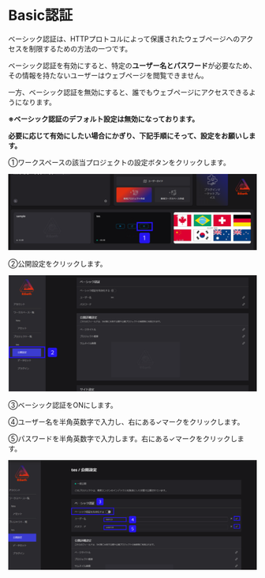 # Basic認証

ベーシック認証は、HTTPプロトコルによって保護されたウェブページへのアクセスを制限するための方法の一つです。

ベーシック認証を有効にすると、特定の**ユーザー名とパスワード**が必要なため、その情報を持たないユーザーはウェブページを閲覧できません。

一方、ベーシック認証を無効にすると、誰でもウェブページにアクセスできるようになります。

**※ベーシック認証のデフォルト設定は無効になっております。**

**必要に応じて有効にしたい場合にかぎり、下記手順にそって、設定をお願いします。**

①ワークスペースの該当プロジェクトの設定ボタンをクリックします。

![Group_137_(4).png](Basic%E8%AA%8D%E8%A8%BC%203778698a42a34f72b0df572e450f0747/Group_137_(4).png)

②公開設定をクリックします。

![Group_139.png](Basic%E8%AA%8D%E8%A8%BC%203778698a42a34f72b0df572e450f0747/Group_139.png)

③ベーシック認証をONにします。

④ユーザー名を半角英数字で入力し、右にある✓マークをクリックします。

⑤パスワードを半角英数字で入力します。右にある✓マークをクリックします。

![Group_143.png](Basic%E8%AA%8D%E8%A8%BC%203778698a42a34f72b0df572e450f0747/Group_143.png)
    
